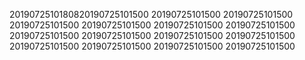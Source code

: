 2019072510180820190725101500
20190725101500
20190725101500
20190725101500
20190725101500
20190725101500
20190725101500
20190725101500
20190725101500
20190725101500
20190725101500
20190725101500
20190725101500
20190725101500
20190725101500
